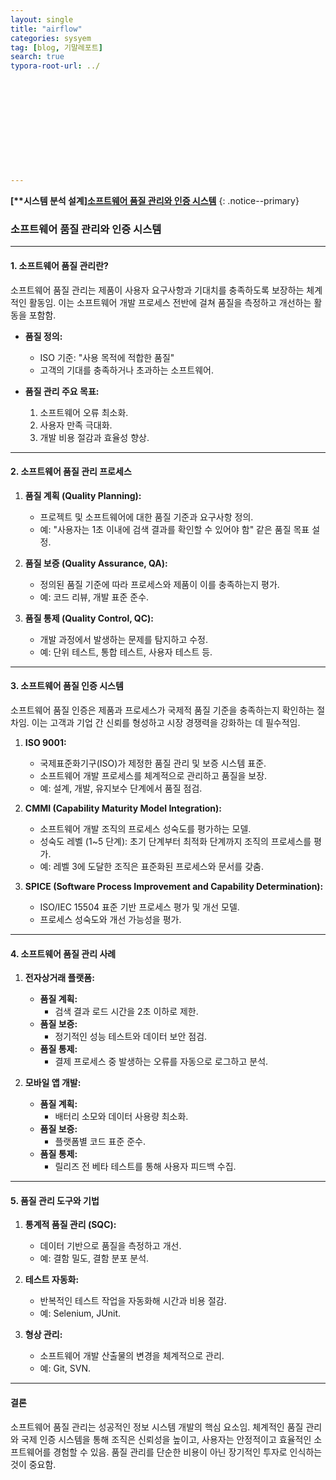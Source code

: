 ```yaml
---
layout: single
title: "airflow"
categories: sysyem
tag: [blog, 기말레포트]
search: true
typora-root-url: ../












---
```




**[****시스템 분석 설계**]**[**소프트웨어 품질 관리와 인증 시스템**](https://park-chanyeong.github.io)
{: .notice--primary}





### **소프트웨어 품질 관리와 인증 시스템**

---

#### **1. 소프트웨어 품질 관리란?**

소프트웨어 품질 관리는 제품이 사용자 요구사항과 기대치를 충족하도록 보장하는 체계적인 활동임. 이는 소프트웨어 개발 프로세스 전반에 걸쳐 품질을 측정하고 개선하는 활동을 포함함.

- **품질 정의:**
  - ISO 기준: "사용 목적에 적합한 품질"
  - 고객의 기대를 충족하거나 초과하는 소프트웨어.

- **품질 관리 주요 목표:**
  1. 소프트웨어 오류 최소화.
  2. 사용자 만족 극대화.
  3. 개발 비용 절감과 효율성 향상.

---

#### **2. 소프트웨어 품질 관리 프로세스**

1. **품질 계획 (Quality Planning):**
   - 프로젝트 및 소프트웨어에 대한 품질 기준과 요구사항 정의.
   - 예: "사용자는 1초 이내에 검색 결과를 확인할 수 있어야 함" 같은 품질 목표 설정.

2. **품질 보증 (Quality Assurance, QA):**
   - 정의된 품질 기준에 따라 프로세스와 제품이 이를 충족하는지 평가.
   - 예: 코드 리뷰, 개발 표준 준수.

3. **품질 통제 (Quality Control, QC):**
   - 개발 과정에서 발생하는 문제를 탐지하고 수정.
   - 예: 단위 테스트, 통합 테스트, 사용자 테스트 등.

---

#### **3. 소프트웨어 품질 인증 시스템**

소프트웨어 품질 인증은 제품과 프로세스가 국제적 품질 기준을 충족하는지 확인하는 절차임. 이는 고객과 기업 간 신뢰를 형성하고 시장 경쟁력을 강화하는 데 필수적임.

1. **ISO 9001:**
   - 국제표준화기구(ISO)가 제정한 품질 관리 및 보증 시스템 표준.
   - 소프트웨어 개발 프로세스를 체계적으로 관리하고 품질을 보장.
   - 예: 설계, 개발, 유지보수 단계에서 품질 점검.

2. **CMMI (Capability Maturity Model Integration):**
   - 소프트웨어 개발 조직의 프로세스 성숙도를 평가하는 모델.
   - 성숙도 레벨 (1~5 단계): 초기 단계부터 최적화 단계까지 조직의 프로세스를 평가.
   - 예: 레벨 3에 도달한 조직은 표준화된 프로세스와 문서를 갖춤.

3. **SPICE (Software Process Improvement and Capability Determination):**
   - ISO/IEC 15504 표준 기반 프로세스 평가 및 개선 모델.
   - 프로세스 성숙도와 개선 가능성을 평가.

---

#### **4. 소프트웨어 품질 관리 사례**

1. **전자상거래 플랫폼:**
   - **품질 계획:**
     - 검색 결과 로드 시간을 2초 이하로 제한.
   - **품질 보증:**
     - 정기적인 성능 테스트와 데이터 보안 점검.
   - **품질 통제:**
     - 결제 프로세스 중 발생하는 오류를 자동으로 로그하고 분석.

2. **모바일 앱 개발:**
   - **품질 계획:**
     - 배터리 소모와 데이터 사용량 최소화.
   - **품질 보증:**
     - 플랫폼별 코드 표준 준수.
   - **품질 통제:**
     - 릴리즈 전 베타 테스트를 통해 사용자 피드백 수집.

---

#### **5. 품질 관리 도구와 기법**

1. **통계적 품질 관리 (SQC):**
   - 데이터 기반으로 품질을 측정하고 개선.
   - 예: 결함 밀도, 결함 분포 분석.

2. **테스트 자동화:**
   - 반복적인 테스트 작업을 자동화해 시간과 비용 절감.
   - 예: Selenium, JUnit.

3. **형상 관리:**
   - 소프트웨어 개발 산출물의 변경을 체계적으로 관리.
   - 예: Git, SVN.

---

#### **결론**

소프트웨어 품질 관리는 성공적인 정보 시스템 개발의 핵심 요소임. 체계적인 품질 관리와 국제 인증 시스템을 통해 조직은 신뢰성을 높이고, 사용자는 안정적이고 효율적인 소프트웨어를 경험할 수 있음. 품질 관리를 단순한 비용이 아닌 장기적인 투자로 인식하는 것이 중요함.
